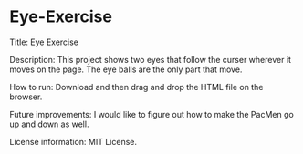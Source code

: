 # Eye-Exercise

Title: Eye Exercise

Description: This project shows two eyes that follow the curser wherever it moves on the page. The eye balls are the only part that move.

How to run: Download and then drag and drop the HTML file on the browser.

Future improvements: I would like to figure out how to make the PacMen go up and down as well.

License information: MIT License.
